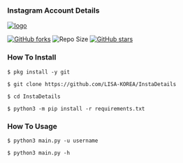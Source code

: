 ### Instagram Account Details



[![logo](https://qphs.fs.quoracdn.net/main-qimg-e76ee6dacc02b746222a42ac9c602404)](https://github.com/LISA-KOREA/InstaDetails)


[![GitHub forks](https://img.shields.io/github/forks/LISA-KOREA/InstaDetails?&style=flat-square&logo=github)](https://github.com/LISA-KOREA/InstaDetails/fork)
![Repo Size](https://img.shields.io/github/repo-size/LISA-KOREA/InstaDetails?&style=flat-square&logo=github)
[![GitHub stars](https://img.shields.io/github/stars/LISA-KOREA/InstaDetails?&style=flat-square&logo=github)](https://github.com/LISA-KOREA/InstaDetails/stargazers)




### How To Install

`$ pkg install -y git`

`$ git clone https://github.com/LISA-KOREA/InstaDetails`

`$ cd InstaDetails`

`$ python3 -m pip install -r requirements.txt`

### How To Usage

`$ python3 main.py -u username`

`$ python3 main.py -h`









